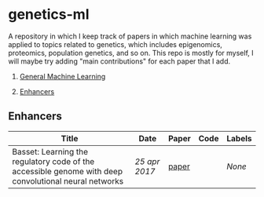 # genetics-ml

A repository in which I keep track of papers in which machine learning was applied to topics related to genetics, which includes epigenomics, proteomics, population genetics, and so on. This repo is mostly for myself, I will maybe try adding "main contributions" for each paper that I add. 

1. [General Machine Learning](#general)



2. [Enhancers](#enhancers)

## Enhancers

|Title|Date|Paper|Code|Labels|
|---|---|---|---|---|
| Basset: Learning the regulatory code of the accessible genome with deep convolutional neural networks | _25 apr 2017_ | [paper](https://github.com/jellepiepenbrock/genetics-ml/blob/master/basset.pdf) |  | _None_ | 
